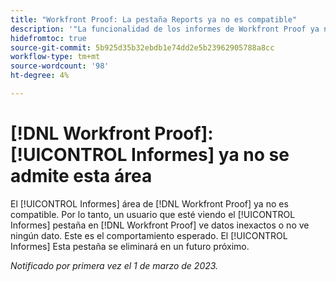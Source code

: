 ```yaml
---
title: "Workfront Proof: La pestaña Reports ya no es compatible"
description: '"La funcionalidad de los informes de Workfront Proof ya no es compatible. Por lo tanto, un usuario que ve la pestaña Informes en Workfront Proof ve datos inexactos o no ve datos en absoluto. Este es el comportamiento esperado. La pestaña Informes se eliminará en un futuro próximo".'
hidefromtoc: true
source-git-commit: 5b925d35b32ebdb1e74dd2e5b23962905788a8cc
workflow-type: tm+mt
source-wordcount: '98'
ht-degree: 4%

---
```



# [!DNL Workfront Proof]: [!UICONTROL Informes] ya no se admite esta área

El [!UICONTROL Informes] área de [!DNL Workfront Proof] ya no es compatible. Por lo tanto, un usuario que esté viendo el [!UICONTROL Informes] pestaña en [!DNL Workfront Proof] ve datos inexactos o no ve ningún dato. Este es el comportamiento esperado. El [!UICONTROL Informes] Esta pestaña se eliminará en un futuro próximo.

_Notificado por primera vez el 1 de marzo de 2023._

